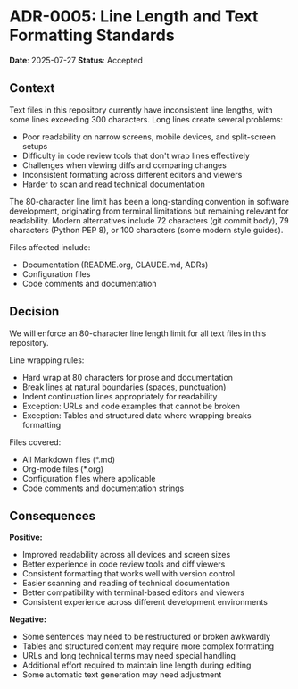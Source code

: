 # ADR-0005: Line Length and Text Formatting Standards

**Date**: 2025-07-27
**Status**: Accepted

## Context

Text files in this repository currently have inconsistent line lengths,
with some lines exceeding 300 characters. Long lines create several
problems:

- Poor readability on narrow screens, mobile devices, and split-screen
  setups
- Difficulty in code review tools that don't wrap lines effectively
- Challenges when viewing diffs and comparing changes
- Inconsistent formatting across different editors and viewers
- Harder to scan and read technical documentation

The 80-character line limit has been a long-standing convention in
software development, originating from terminal limitations but
remaining relevant for readability. Modern alternatives include 72
characters (git commit body), 79 characters (Python PEP 8), or 100
characters (some modern style guides).

Files affected include:
- Documentation (README.org, CLAUDE.md, ADRs)
- Configuration files
- Code comments and documentation

## Decision

We will enforce an 80-character line length limit for all text files
in this repository.

Line wrapping rules:
- Hard wrap at 80 characters for prose and documentation
- Break lines at natural boundaries (spaces, punctuation)
- Indent continuation lines appropriately for readability
- Exception: URLs and code examples that cannot be broken
- Exception: Tables and structured data where wrapping breaks formatting

Files covered:
- All Markdown files (*.md)
- Org-mode files (*.org)
- Configuration files where applicable
- Code comments and documentation strings

## Consequences

**Positive:**
- Improved readability across all devices and screen sizes
- Better experience in code review tools and diff viewers
- Consistent formatting that works well with version control
- Easier scanning and reading of technical documentation
- Better compatibility with terminal-based editors and viewers
- Consistent experience across different development environments

**Negative:**
- Some sentences may need to be restructured or broken awkwardly
- Tables and structured content may require more complex formatting
- URLs and long technical terms may need special handling
- Additional effort required to maintain line length during editing
- Some automatic text generation may need adjustment